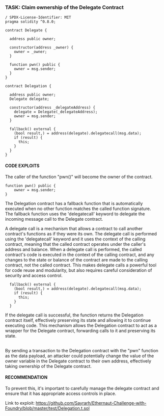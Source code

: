 ### TASK: Claim ownership of the Delegate Contract

```solidity
/ SPDX-License-Identifier: MIT
pragma solidity ^0.8.0;

contract Delegate {

  address public owner;

  constructor(address _owner) {
    owner = _owner;
  }

  function pwn() public {
    owner = msg.sender;
  }
}

contract Delegation {

  address public owner;
  Delegate delegate;

  constructor(address _delegateAddress) {
    delegate = Delegate(_delegateAddress);
    owner = msg.sender;
  }

  fallback() external {
    (bool result,) = address(delegate).delegatecall(msg.data);
    if (result) {
      this;
    }
  }
}
```
#### CODE EXPLOITS
The caller of the function "pwn()" will become the owner of the contract. 

```solidity
function pwn() public {
    owner = msg.sender;
}
```


The Delegation contract has a fallback function that is automatically executed when no other function matches the called function signature. The fallback function uses the 'delegatecall' keyword to delegate the incoming message call to the Delegate contract. 
<br/>

A delegate call is a mechanism that allows a contract to call another contract's functions as if they were its own. The delegate call is performed using the 'delegatecall' keyword and it uses the context of the calling contract, meaning that the called contract operates under the caller's address and balance. When a delegate call is performed, the called contract's code is executed in the context of the calling contract, and any changes to the state or balance of the contract are made to the calling contract, not the called contract. This makes delegate calls a powerful tool for code reuse and modularity, but also requires careful consideration of security and access control.
<br/>

```solidity
  fallback() external {
    (bool result,) = address(delegate).delegatecall(msg.data);
    if (result) {
      this;
    }
  }
```

If the delegate call is successful, the function returns the Delegation contract itself, effectively preserving its state and allowing it to continue executing code. This mechanism allows the Delegation contract to act as a wrapper for the Delegate contract, forwarding calls to it and preserving its state.

<br/>
By sending a transaction to the Delegation contract with the "pwn" function as the data payload, an attacker could potentially change the value of the owner variable in the Delegate contract to their own address, effectively taking ownership of the Delegate contract.

#### RECOMMENDATION

To prevent this, it's important to carefully manage the delegate contract and ensure that it has appropriate access controls in place.



Link to exploit: https://github.com/Sayrarh/Ethernaut-Challenge-with-Foundry/blob/master/test/Delegation.t.sol
